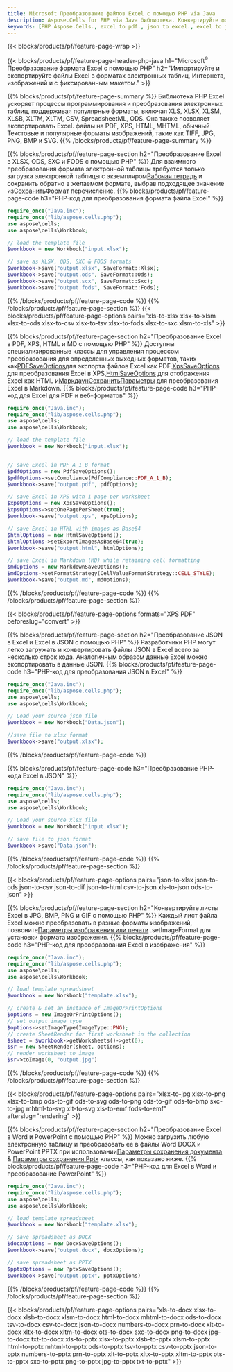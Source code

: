 ```yaml
---
title: Microsoft Преобразование файлов Excel с помощью PHP via Java
description: Aspose.Cells for PHP via Java библиотека. Конвертируйте форматы EXCEL, JSON, PDF, XML, HTML, TXT, TSV, CSV, SQL и другие с помощью всего лишь нескольких строк PHP-кода.
keywords: [PHP Aspose.Cells., excel to pdf., json to excel., excel to json., csv to json., json to html., xml to excel and Convert files between various formats in PHP]
---
```

{{< blocks/products/pf/feature-page-wrap >}}

{{< blocks/products/pf/feature-page-header-php-java h1="Microsoft<sup>&reg;</sup> Преобразование формата Excel с помощью PHP" h2="Импортируйте и экспортируйте файлы Excel в форматах электронных таблиц, Интернета, изображений и с фиксированным макетом." >}}

{{% blocks/products/pf/feature-page-summary %}}
Библиотека PHP Excel ускоряет процессы программирования и преобразования электронных таблиц, поддерживая популярные форматы, включая XLS, XLSX, XLSM, XLSB, XLTM, XLTM, CSV, SpreadsheetML, ODS. Она также позволяет экспортировать Excel. файлы на PDF, XPS, HTML, MHTML, обычный Текстовые и популярные форматы изображений, такие как TIFF, JPG, PNG, BMP и SVG.
{{% /blocks/products/pf/feature-page-summary %}}

{{% blocks/products/pf/feature-page-section h2="Преобразование Excel в XLSX, ODS, SXC и FODS с помощью PHP" %}}
 Для взаимного преобразования формата электронной таблицы требуется только загрузка электронной таблицы с экземпляром[Рабочая тетрадь](https://reference.aspose.com/cells/php/aspose.cells/Workbook) и сохранить обратно в желаемом формате, выбрав подходящее значение из[СохранитьФормат](https://reference.aspose.com/cells/php/aspose.cells/SaveFormat) перечисление.
{{% blocks/products/pf/feature-page-code h3="PHP-код для преобразования формата файла Excel" %}}

```php
require_once("Java.inc"); 
require_once("lib/aspose.cells.php"); 
use aspose\cells;
use aspose\cells\Workbook; 

// load the template file
$workbook = new Workbook("input.xlsx");

// save as XLSX, ODS, SXC & FODS formats
$workbook->save("output.xlsx", SaveFormat::Xlsx);
$workbook->save("output.ods", SaveFormat::Ods);
$workbook->save("output.scx", SaveFormat::Sxc);
$workbook->save("output.fods", SaveFormat::Fods);

```
{{% /blocks/products/pf/feature-page-code %}}
{{% /blocks/products/pf/feature-page-section %}}
{{< blocks/products/pf/feature-page-options pairs="xls-to-xlsx xlsx-to-xlsm xlsx-to-ods xlsx-to-csv xlsx-to-tsv xlsx-to-fods xlsx-to-sxc xlsm-to-xls" >}}


{{% blocks/products/pf/feature-page-section h2="Преобразование Excel в PDF, XPS, HTML и MD с помощью PHP" %}}
 Доступны специализированные классы для управления процессом преобразования для определенных выходных форматов, таких как[PDFSaveOptions](https://reference.aspose.com/cells/php/aspose.cells/PdfSaveOptions/)для экспорта файлов Excel как PDF,[XpsSaveOptions](https://reference.aspose.com/cells/php/aspose.cells/XpsSaveOptions/) для преобразования Excel в XPS,[HtmlSaveOptions](https://reference.aspose.com/cells/php/aspose.cells/HtmlSaveOptions/) для отображения Excel как HTML и[МаркдаунСохранитьПараметры](https://reference.aspose.com/cells/php/aspose.cells/MarkdownSaveOptions/) для преобразования Excel в Markdown.
{{% blocks/products/pf/feature-page-code h3="PHP-код для Excel для PDF и веб-форматов" %}}

```php
require_once("Java.inc"); 
require_once("lib/aspose.cells.php"); 
use aspose\cells;
use aspose\cells\Workbook; 

// load the template file
$workbook = new Workbook("input.xlsx");


// save Excel in PDF_A_1_B format
$pdfOptions = new PdfSaveOptions();
$pdfOptions->setCompliance(PdfCompliance::PDF_A_1_B);
$workbook->save("output.pdf", pdfOptions);

// save Excel in XPS with 1 page per worksheet
$xpsOptions = new XpsSaveOptions();
$xpsOptions->setOnePagePerSheet(true);
$workbook->save("output.xps", xpsOptions);

// save Excel in HTML with images as Base64
$htmlOptions = new HtmlSaveOptions();
$htmlOptions->setExportImagesAsBase64(true);
$workbook->save("output.html", htmlOptions);

// save Excel in Markdown (MD) while retaining cell formatting
$mdOptions = new MarkdownSaveOptions();
$mdOptions->setFormatStrategy(CellValueFormatStrategy::CELL_STYLE);
$workbook->save("output.md", mdOptions);
```
{{% /blocks/products/pf/feature-page-code %}}
{{% /blocks/products/pf/feature-page-section %}}

{{< blocks/products/pf/feature-page-options formats="XPS PDF" beforeslug="convert" >}}

{{% blocks/products/pf/feature-page-section h2="Преобразование JSON в Excel и Excel в JSON с помощью PHP" %}}
Разработчики PHP могут легко загружать и конвертировать файлы JSON в Excel всего за несколько строк кода. Аналогичным образом данные Excel можно экспортировать в данные JSON.
{{% blocks/products/pf/feature-page-code h3="PHP-код для преобразования JSON в Excel" %}}

```php
require_once("Java.inc"); 
require_once("lib/aspose.cells.php"); 
use aspose\cells;
use aspose\cells\Workbook; 

// Load your source json file
$workbook = new Workbook("Data.json");

//save file to xlsx format
$workbook->save("output.xlsx");
```

{{% /blocks/products/pf/feature-page-code %}}

{{% blocks/products/pf/feature-page-code h3="Преобразование PHP-кода Excel в JSON" %}}

```php
require_once("Java.inc"); 
require_once("lib/aspose.cells.php"); 
use aspose\cells;
use aspose\cells\Workbook; 

// Load your source xlsx file
$workbook = new Workbook("input.xlsx");

// save file to json format
$workbook->save("Data.json");
```

{{% /blocks/products/pf/feature-page-code %}}
{{% /blocks/products/pf/feature-page-section %}}

{{< blocks/products/pf/feature-page-options pairs="json-to-xlsx json-to-ods json-to-csv json-to-dif json-to-html csv-to-json xls-to-json ods-to-json" >}}

{{% blocks/products/pf/feature-page-section h2="Конвертируйте листы Excel в JPG, BMP, PNG и GIF с помощью PHP" %}}
 Каждый лист файла Excel можно преобразовать в разные форматы изображений, позвоните[Параметры изображения или печати](https://reference.aspose.com/cells/php/aspose.cells/ImageOrPrintOptions/) .setImageFormat для установки формата изображения.
{{% blocks/products/pf/feature-page-code h3="PHP-код для преобразования Excel в изображения" %}}

```php
require_once("Java.inc"); 
require_once("lib/aspose.cells.php"); 
use aspose\cells;
use aspose\cells\Workbook; 

// load template spreadsheet
$workbook = new Workbook("template.xlsx");

// create & set an instance of ImageOrPrintOptions
$options = new ImageOrPrintOptions();
// set output image type
$options->setImageType(ImageType::PNG);
// create SheetRender for first worksheet in the collection
$sheet = $workbook->getWorksheets()->get(0);
$sr = new SheetRender(sheet, options);
// render worksheet to image
$sr->toImage(0, "output.jpg")
```
{{% /blocks/products/pf/feature-page-code %}}
{{% /blocks/products/pf/feature-page-section %}}

{{< blocks/products/pf/feature-page-options pairs="xlsx-to-jpg xlsx-to-png xlsx-to-bmp ods-to-gif ods-to-svg ods-to-png ods-to-gif ods-to-bmp sxc-to-jpg mhtml-to-svg xlt-to-svg xls-to-emf fods-to-emf" afterslug="rendering" >}}

{{% blocks/products/pf/feature-page-section h2="Преобразование Excel в Word и PowerPoint с помощью PHP" %}}
Можно загрузить любую электронную таблицу и преобразовать ее в файлы Word DOCX и PowerPoint PPTX при использовании[Параметры сохранения документа](https://reference.aspose.com/cells/php/aspose.cells/DocxSaveOptions/) & [Параметры сохранения Pptx](https://reference.aspose.com/cells/php/aspose.cells/PptxSaveOptions/) классы, как показано ниже.
{{% blocks/products/pf/feature-page-code h3="PHP-код для Excel в Word и преобразование PowerPoint" %}}
```php
require_once("Java.inc"); 
require_once("lib/aspose.cells.php"); 
use aspose\cells;
use aspose\cells\Workbook; 

// load template spreadsheet
$workbook = new Workbook("template.xlsx");

// save spreadsheet as DOCX
$docxOptions = new DocxSaveOptions();
$workbook->save("output.docx", docxOptions);

// save spreadsheet as PPTX
$pptxOptions = new PptxSaveOptions();
$workbook->save("output.pptx", pptxOptions)
```
{{% /blocks/products/pf/feature-page-code %}}
{{% /blocks/products/pf/feature-page-section %}}

{{< blocks/products/pf/feature-page-options pairs="xls-to-docx xlsx-to-docx xlsb-to-docx xlsm-to-docx html-to-docx mhtml-to-docx ods-to-docx tsv-to-docx csv-to-docx json-to-docx numbers-to-docx prn-to-docx xlt-to-docx xltx-to-docx xltm-to-docx ots-to-docx sxc-to-docx png-to-docx jpg-to-docx txt-to-docx xls-to-pptx xlsx-to-pptx xlsb-to-pptx xlsm-to-pptx html-to-pptx mhtml-to-pptx ods-to-pptx tsv-to-pptx csv-to-pptx json-to-pptx numbers-to-pptx prn-to-pptx xlt-to-pptx xltx-to-pptx xltm-to-pptx ots-to-pptx sxc-to-pptx png-to-pptx jpg-to-pptx txt-to-pptx" >}}
